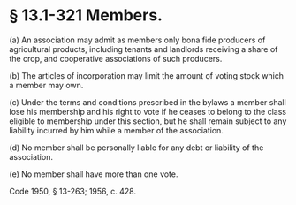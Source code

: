 # § 13.1-321 Members.

<p>(a) An association may admit as members only bona fide producers of agricultural products, including tenants and landlords receiving a share of the crop, and cooperative associations of such producers.</p><p>(b) The articles of incorporation may limit the amount of voting stock which a member may own.</p><p>(c) Under the terms and conditions prescribed in the bylaws a member shall lose his membership and his right to vote if he ceases to belong to the class eligible to membership under this section, but he shall remain subject to any liability incurred by him while a member of the association.</p><p>(d) No member shall be personally liable for any debt or liability of the association.</p><p>(e) No member shall have more than one vote.</p><p>Code 1950, § 13-263; 1956, c. 428.</p>